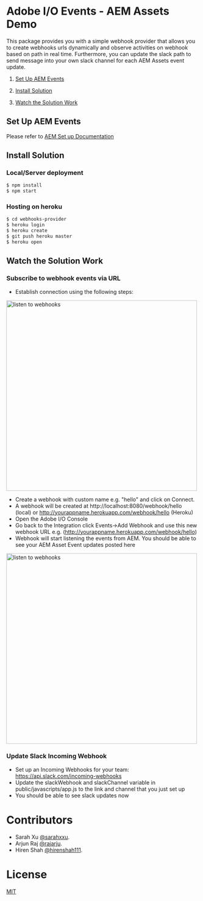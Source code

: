 # Adobe I/O Events - AEM Assets Demo

This package provides you with a simple webhook provider that allows you to create webhooks urls dynamically and observe activities on webhook based on path in real time. Furthermore, you can update the slack path to send message into your own slack channel for each AEM Assets event update. 

1. [Set Up AEM Events](#AEM-Setup)

1. [Install Solution](#Install)

1. [Watch the Solution Work](#Watch-It-Work)

## <a name="AEM-Setup">Set Up AEM Events</a>
Please refer to [AEM Set up Documentation](https://github.com/adobeio/solutions-ioevents-aem-setup-documentation)

## <a name="Install">Install Solution</a>

### Local/Server deployment
```sh
$ npm install
$ npm start
```

### Hosting on heroku

```sh
$ cd webhooks-provider
$ heroku login
$ heroku create
$ git push heroku master
$ heroku open
```

## <a name="Watch-It-Work">Watch the Solution Work</a>

### Subscribe to webhook events via URL 

- Establish connection using the following steps:

<img
alt="listen to webhooks" src="https://cloud.githubusercontent.com/assets/273188/21304884/362deb14-c5ee-11e6-8886-dade49032957.gif" width="500" />

- Create a webhook with custom name e.g. "hello" and click on Connect.
- A webhook will be created at http://localhost:8080/webhook/hello (local) or http://yourappname.herokuapp.com/webhook/hello (Heroku)
- Open the Adobe I/O Console
- Go back to the Integration click Events->Add Webhook and use this new webhook URL e.g. (http://yourappname.herokuapp.com/webhook/hello)
- Webhook will start listening the events from AEM. You should be able to see your AEM Asset Event updates posted here

<img
alt="listen to webhooks" src="https://cloud.githubusercontent.com/assets/273188/21348596/dbfae0fc-c6d3-11e6-87fb-04c2bdc2e139.png" width="500" />

### Update Slack Incoming Webhook
- Set up an Incoming Webhooks for your team: https://api.slack.com/incoming-webhooks
- Update the slackWebhook and slackChannel variable in public/javascripts/app.js to the link and channel that you just set up
- You should be able to see slack updates now

# Contributors
- Sarah Xu [@sarahxxu](https://github.com/sarahxxu).
- Arjun Raj [@rajarju](https://github.com/rajarju).
- Hiren Shah [@hirenshah111](https://github.com/hirenshah111).

# License
[MIT](LICENSE)
